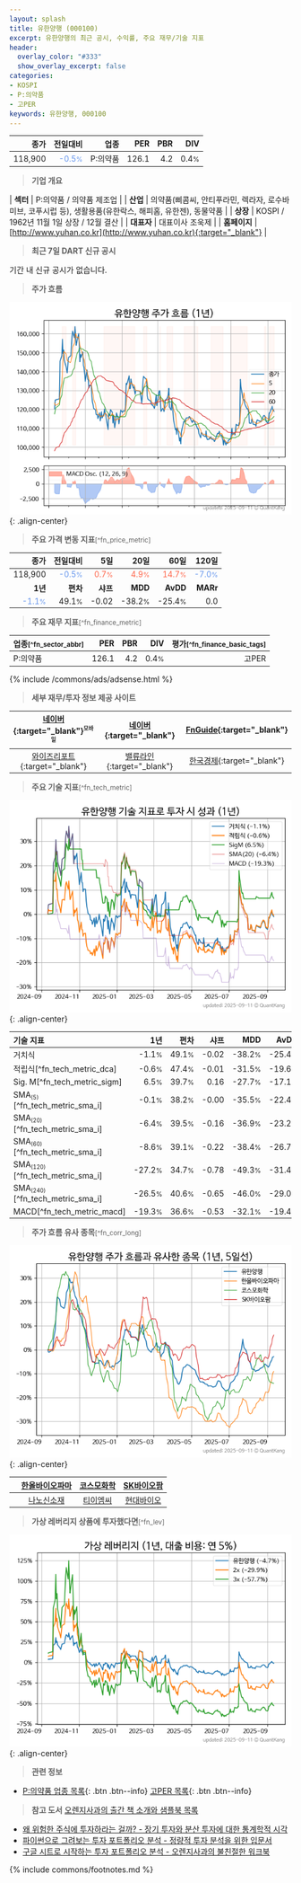 ```yaml
---
layout: splash
title: 유한양행 (000100)
excerpt: 유한양행의 최근 공시, 수익률, 주요 재무/기술 지표
header:
  overlay_color: "#333"
  show_overlay_excerpt: false
categories:
- KOSPI
- P:의약품
- 고PER
keywords: 유한양행, 000100
---
```


| **종가** | **전일대비** | **업종** | **PER** | **PBR** | **DIV** |
| -------: | -----------: | -------: | ------: | ------: | ------: |
| 118,900 | <span style="color: cornflowerblue">-0.5<small>%</small></span> | P:의약품 | 126.1 | 4.2 | 0.4<small>%</small> |

<!-- more -->


> **기업 개요**<a id="company"></a>

| <span style="white-space:nowrap;">**섹터**</span> | P:의약품 / 의약품 제조업 |
| <span style="white-space:nowrap;">**산업**</span> | 의약품(삐콤씨, 안티푸라민, 렉라자, 로수바미브, 코푸시럽 등), 생활용품(유한락스, 해피홈, 유한젠), 동물약품 |
| <span style="white-space:nowrap;">**상장**</span> | KOSPI / 1962년 11월 1일 상장 / 12월 결산 |
| <span style="white-space:nowrap;">**대표자**</span> | 대표이사 조욱제 |
| <span style="white-space:nowrap;">**홈페이지**</span> | [http://www.yuhan.co.kr](http://www.yuhan.co.kr){:target="_blank"} |


> **최근 7일 DART 신규 공시**<a id="dart"></a>

기간 내 신규 공시가 없습니다.


> **주가 흐름**<a id="price"></a>

![000100](/stock/images/000100.png){: .align-center}


> **주요 가격 변동 지표**<small>[^fn_price_metric]</small>

| **종가** | **전일대비** | **5일** | **20일** | **60일** | **120일** |
| -------: | -----------: | ------: | -------: | -------: | --------: |
| 118,900 | <span style="color: cornflowerblue">-0.5<small>%</small></span> | <span style="color: tomato">0.7<small>%</small></span> | <span style="color: tomato">4.9<small>%</small></span> | <span style="color: tomato">14.7<small>%</small></span> | <span style="color: cornflowerblue">-7.0<small>%</small></span> |
| **1년** | **편차** | **샤프** | **MDD** | **AvDD** | **MARr** |
| <span style="color: cornflowerblue">-1.1<small>%</small></span> | 49.1<small>%</small> | -0.02 | -38.2<small>%</small> | -25.4<small>%</small> | 0.0 |


> **주요 재무 지표**<small>[^fn_finance_metric]</small>

| **업종**<small>[^fn_sector_abbr]</small> | **PER** | **PBR** | **DIV** | **평가**<small>[^fn_finance_basic_tags]</small> |
| :--------------------------------------- | ------: | ------: | ------: | ----------------------------------------------: |
| P:의약품 | 126.1 | 4.2 | 0.4<small>%</small> | 고PER |



{% include /commons/ads/adsense.html %}

> **세부 재무/투자 정보 제공 사이트**

| [네이버](https://m.stock.naver.com/domestic/stock/000100/finance/summary){:target="_blank"}<sup><small>모바일</small></sup> | [네이버](https://finance.naver.com/item/coinfo.naver?code=000100){:target="_blank"} | [FnGuide](https://comp.fnguide.com/SVO2/ASP/SVD_Invest.asp?gicode=A000100&MenuYn=Y){:target="_blank"} |
| :---: | :---: | :---: |
| [와이즈리포트](https://comp.wisereport.co.kr/company/c1040001.aspx?cmp_cd=000100){:target="_blank"} | [밸류라인](https://www.valueline.co.kr/finance/summary/000100){:target="_blank"} | [한국경제](https://markets.hankyung.com/stock/000100/financial-summary){:target="_blank"} |


> **주요 기술 지표**<small>[^fn_tech_metric]</small>


![000100](/stock/images/000100_tech.png){: .align-center}

| **기술 지표** | **1년** | **편차** | **샤프** | **MDD** | **AvDD** |
| :------------ | ------: | -----------: | -------: | ------: | -------: |
| 거치식 | -1.1<small>%</small> | 49.1<small>%</small> | -0.02 | -38.2<small>%</small> | -25.4<small>%</small> |
| 적립식[^fn_tech_metric_dca] | -0.6<small>%</small> | 47.4<small>%</small> | -0.01 | -31.5<small>%</small> | -19.6<small>%</small> |
| Sig. M[^fn_tech_metric_sigm] | 6.5<small>%</small> | 39.7<small>%</small> | 0.16 | -27.7<small>%</small> | -17.1<small>%</small> |
| SMA<small><sub>(5)</sub></small>[^fn_tech_metric_sma_i] | -0.1<small>%</small> | 38.2<small>%</small> | -0.00 | -35.5<small>%</small> | -22.4<small>%</small> |
| SMA<small><sub>(20)</sub></small>[^fn_tech_metric_sma_i] | -6.4<small>%</small> | 39.5<small>%</small> | -0.16 | -36.9<small>%</small> | -23.2<small>%</small> |
| SMA<small><sub>(60)</sub></small>[^fn_tech_metric_sma_i] | -8.6<small>%</small> | 39.1<small>%</small> | -0.22 | -38.4<small>%</small> | -26.7<small>%</small> |
| SMA<small><sub>(120)</sub></small>[^fn_tech_metric_sma_i] | -27.2<small>%</small> | 34.7<small>%</small> | -0.78 | -49.3<small>%</small> | -31.4<small>%</small> |
| SMA<small><sub>(240)</sub></small>[^fn_tech_metric_sma_i] | -26.5<small>%</small> | 40.6<small>%</small> | -0.65 | -46.0<small>%</small> | -29.0<small>%</small> |
| MACD[^fn_tech_metric_macd] | -19.3<small>%</small> | 36.6<small>%</small> | -0.53 | -32.1<small>%</small> | -19.4<small>%</small> |


> **주가 흐름 유사 종목**<a id="corr"></a><small>[^fn_corr_long]</small>

![000100](/stock/images/000100_corr.png){: .align-center}

|       | [한올바이오파마](/009420/) | [코스모화학](/005420/) | [SK바이오팜](/326030/) |
| :---: | :------------------------------------: | :------------------------------------: | :------------------------------------: |
|       | [나노신소재](/121600/) | [티이엠씨](/425040/) | [현대바이오](/048410/) |


> **가상 레버리지 상품에 투자했다면**<a id="2x"></a><small>[^fn_lev]</small>

![000100](/stock/images/000100_2x.png){: .align-center}


> **관련 정보**

- [P:의약품 업종 목록](/stats/sector/kospi_업종_의약품_종목/){: .btn .btn--info} [고PER 목록](/fn/fn_high_per/){: .btn .btn--info}

> **참고 도서** [오렌지사과의 출간 책 소개와 샘플북 목록](https://kongdori.tistory.com/691)

- [왜 위험한 주식에 투자하라는 걸까? - 장기 투자와 분산 투자에 대한 통계학적 시각](https://kongdori.tistory.com/421)
- [파이썬으로 그려보는 투자 포트폴리오 분석  - 정량적 투자 분석을 위한 입문서](https://kongdori.tistory.com/643)
- [구글 시트로 시작하는 투자 포트폴리오 분석 - 오렌지사과의 불친절한 워크북](https://kongdori.tistory.com/449)


{% include commons/footnotes.md %}